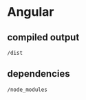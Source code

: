 # Angular

## compiled output
```gitignore
/dist
```

## dependencies
```gitignore
/node_modules
```
